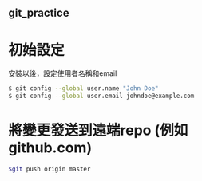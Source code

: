 ## git_practice

# 初始設定
安裝以後，設定使用者名稱和email
```bash
$ git config --global user.name "John Doe"
$ git config --global user.email johndoe@example.com
```

# 將變更發送到遠端repo (例如github.com)
```bash
$git push origin master
```
